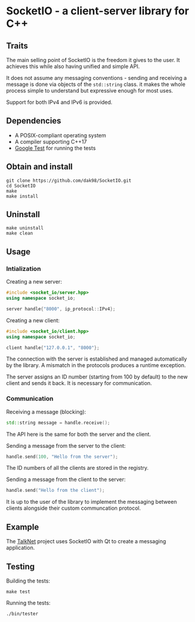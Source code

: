 # SocketIO - a client-server library for C++

## Traits
The main selling point of SocketIO is the freedom it gives to the user. It
achieves this while also having unified and simple API.

It does not assume any messaging conventions - sending and receiving a message
is done via objects of the `std::string` class. it makes the whole
process simple to understand but expressive enough for most uses.

Support for both IPv4 and IPv6 is provided.

## Dependencies
* A POSIX-compliant operating system
* A compiler supporting C++17
* [Google Test](https://github.com/google/googletest) for running the tests

## Obtain and install
```
git clone https://github.com/dak98/SocketIO.git
cd SocketIO
make
make install
```

## Uninstall
```
make uninstall
make clean
```

## Usage
### Intialization
Creating a new server:
```cpp
#include <socket_io/server.hpp>
using namespace socket_io;

server handle{"8000", ip_protocol::IPv4};
```

Creating a new client:
```cpp
#include <socket_io/client.hpp>
using namespace socket_io;

client handle{"127.0.0.1", "8000"};
```
The connection with the server is established and managed automatically by the
library. A mismatch in the protocols produces a runtime exception.

The server assigns an ID number (starting from 100 by default) to the new client
and sends it back. It is necessary for communication.

### Communication
Receiving a message (blocking):
```cpp
std::string message = handle.receive();
```
The API here is the same for both the server and the client.

Sending a message from the server to the client:
```cpp
handle.send(100, "Hello from the server");
```
The ID numbers of all the clients are stored in the registry.

Sending a message from the client to the server:
```cpp
handle.send("Hello from the client");
```

It is up to the user of the library to implement the messaging between clients
alongside their custom communcation protocol.

## Example
The [TalkNet](https://github.com/dak98/TalkNet) project uses SocketIO with Qt
to create a messaging application.

## Testing
Building the tests:
```
make test
```

Running the tests:
```
./bin/tester
```







